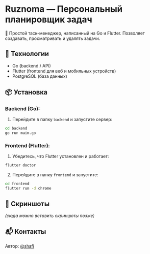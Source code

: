 # Ruznoma — Персональный планировщик задач

📝 Простой таск-менеджер, написанный на Go и Flutter. Позволяет создавать, просматривать и удалять задачи.

## 🚀 Технологии
- Go (backend / API)
- Flutter (frontend для веб и мобильных устройств)
- PostgreSQL (база данных)

## 📦 Установка

### Backend (Go):

1. Перейдите в папку `backend` и запустите сервер:
```bash
cd backend
go run main.go
```

### Frontend (Flutter):

1. Убедитесь, что Flutter установлен и работает:
```bash
flutter doctor
```

2. Перейдите в папку `frontend` и запустите:
```bash
cd frontend
flutter run -d chrome
```

## 📸 Скриншоты
*(сюда можно вставить скриншоты позже)*

## 📬 Контакты
Автор: [@shafi](https://github.com/shafi)